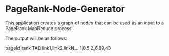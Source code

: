 # PageRank-Node-Generator
This application creates a graph of nodes that can be used as an input to a PageRank MapReduce process. 

The output will be as follows:

pageId|rank TAB link1,link2,linkN...
1|0.5   2,6,89,43
